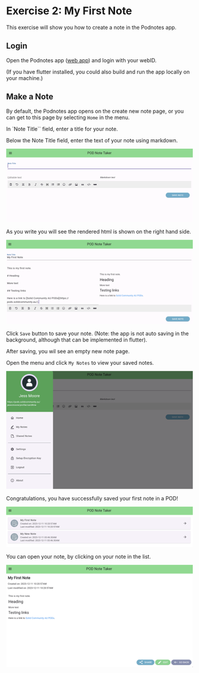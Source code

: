 # Exercise 2: My First Note

This exercise will show you how to create a note in the Podnotes app.

## Login

Open the Podnotes app ([web app](https://Podnotes.solidcommunity.au/)) and login with your webID.

(If you have flutter installed, you could also build and run the app locally on your machine.)



## Make a Note

By default, the Podnotes app opens on the create new note page, or you can get to this page by selecting `Home` in the menu.

In `Note Title`` field, enter a title for your note.

Below the Note Title field, enter the text of your note using markdown.

![New Note](../assets/images/new_note_empty.png)


As you write you will see the rendered html is shown on the right hand side.


![Note in Progress](../assets/images/new_note_draft.png)

Click `Save` button to save your note. (Note: the app is not auto saving in the background, although that can be implemented in flutter).

After saving, you wil see an empty new note page.

Open the menu and click `My Notes` to view your saved notes.

![Menu](../assets/images/podnotes_menu.png)

Congratulations, you have successfully saved your first note in a POD!

![My Notes list](../assets/images/my_notes_list.png)

You can open your note, by clicking on your note in the list.

![Opened saved note](../assets/images/opening_saved_note.png)
